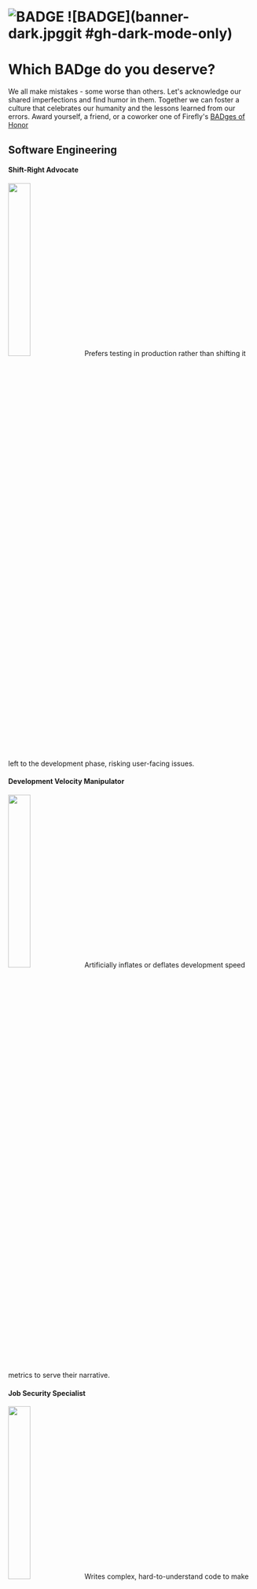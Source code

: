# ![BADGE](banner-light.jpg#gh-light-mode-only) ![BADGE](banner-dark.jpggit #gh-dark-mode-only)
# Which BADge do you deserve?
We all make mistakes - some worse than others.  Let's acknowledge our shared imperfections and find humor in them. Together we can foster a culture that celebrates our humanity and the lessons learned from our errors.
Award yourself, a friend, or a coworker one of Firefly's [BADges of Honor](https://www.firefly.ai/badges-of-honor)

## Software Engineering
#### Shift-Right Advocate
<img src="Software-Engineering/Shift-Right-Advocate.png" width=30% height=30%>
Prefers testing in production rather than shifting it left to the development phase, risking user-facing issues.

#### Development Velocity Manipulator
<img src="Software-Engineering/Development-Velocity-Manipulator.png" width=30% height=30%>
Artificially inflates or deflates development speed metrics to serve their narrative.

#### Job Security Specialist
<img src="Software-Engineering/Job-Security-Specialist.png" width=30% height=30%>
Writes complex, hard-to-understand code to make themselves indispensable to the project.

#### Meetings Maestro
<img src="Software-Engineering/Meetings-Maestro.png" width=30% height=30%>
Spends more time in meetings than actual development, reducing productivity.

#### Git Push --force
<img src="Software-Engineering/Git-Push--Force.png" width=30% height=30%>
A sly Code Review Hater, simply forces a code push bypassing all governance and policy automation.

#### Spaghetti Coder
<img src="Software-Engineering/Spaghetti-Coder.png" width=30% height=30%>
Writes code with complex and tangled control structures, making it difficult to maintain and understand.

#### "Works on my Machine" Certified Developer
<img src="Software-Engineering/Works-on-my-Machine-Certified-Developer.png" width=30% height=30%>
Dismisses bugs because the code works on their local setup, ignoring potential environment-specific issues.

#### WFH Napper
<img src="Software-Engineering/WFH-Napper.png" width=30% height=30%>
Prefers to take unexpected breaks during work-from-home, slowing down the team's progress.

#### Code Review Hater
<img src="Software-Engineering/Code-Review-Hater.png" width=30% height=30%>
Avoids code reviews, leading to unchecked code getting merged into the main branch.

#### Master of Non-Reproducible Defects
<img src="Software-Engineering/Master-of-Non-Reproducible-Defects.png" width=30% height=30%>
Creates bugs that are hard to reproduce, leading to wasted debugging efforts.

#### Legacy Code Enthusiast
<img src="Software-Engineering/Legacy-Code-Enthusiast.png" width=30% height=30%>
Resists updating old, inefficient code, slowing down technological progress.


## Cloud Platform Engineering

#### ClickOps Specialist
<img src="Cloud-Platform-Engineering/ClickOps-Specialist.png" width=30% height=30%>
Prefers doing everything manually via UI clicks, rather than automating it using IaC.

#### Cloud Waste Maintainer
<img src="Cloud-Platform-Engineering/Cloud-Waste-Maintainer.png" width=30% height=30%>
Doesn't optimize cloud resources, leading to wasteful expenditures.

#### Infra Drifter
<img src="Cloud-Platform-Engineering/Infra-Drifter.png" width=30% height=30%>
Changes infrastructure configuration directly through the web console, completely ignoring the IaC pipeline.

#### Master of Vendor Lock-In
<img src="Cloud-Platform-Engineering/Master-of-Vendor-Lock-In.png" width=30% height=30%>
Designs systems heavily dependent on a single vendor's technology, limiting flexibility and resilience.

#### Accidental TF Destroyer
<img src="Cloud-Platform-Engineering/Accidental-TF-Destroyer.png" width=30% height=30%>
Has a knack for unwittingly running "terraform destroy", erasing infrastructure components accidentally.

#### Cloud Cost Maximization Expert
<img src="Cloud-Platform-Engineering/Cloud-Cost-Maximization-Expert.png" width=30% height=30%>
Selects the most expensive cloud services without optimizing for cost.

#### Bare Metal Ambassador
<img src="Cloud-Platform-Engineering/Bare-Metal-Ambassador.png" width=30% height=30%>
Staunchly advocates for traditional, non-cloud-based solutions, often hindering modernization efforts.

#### Keeping Dev EC2 Running All Night
<img src="Cloud-Platform-Engineering/Keeping-Dev-EC2-Running-All-Night.png" width=30% height=30%>
Forgets to shut down development instances leading to unnecessary cloud costs.

#### Cloud Complexity Coacher
<img src="Cloud-Platform-Engineering/Cloud-Complexity-Coacher.png" width=30% height=30%>
Always selects the most complex solution over simpler, equally effective alternatives.


## Site Reliability Engineering

#### Distributed Monolith Architect
<img src="Site-Reliability-Engineering/Distributed-Monolith-Architect.png" width=30% height=30%>
Creates a system that is theoretically distributed but in practice behaves as a single monolithic application.

#### Poor-Availability Architect
<img src="Site-Reliability-Engineering/Poor-Availability-Architect.png" width=30% height=30%>
Designs systems that lack proper redundancy and failover mechanisms, leading to frequent downtimes.

#### Alert Dismisser
<img src="Site-Reliability-Engineering/Alert-Dismisser.png" width=30% height=30%>
Ignores or turns off important system alerts, often leading to overlooked critical issues.

#### Off-Call Duty Officer
<img src="Site-Reliability-Engineering/Off-Call-Duty-Officer.png" width=30% height=30%>
Avoids being on-call for support.

#### Unscheduled Maintenance Specialist
<img src="Site-Reliability-Engineering/Unscheduled-Maintenance-Specialist.png" width=30% height=30%>
Frequently causes unplanned downtime due to their reckless approach to maintenance.

#### Inflexible Scalability Specialist
<img src="Site-Reliability-Engineering/Inflexible-Scalability-Specialist.png" width=30% height=30%>
Designs systems that resist scaling causing performance bottlenecks and service outages during high demand.

#### Direct-to-Prod Promoter
<img src="Site-Reliability-Engineering/Direct-to-Prod-Promoter.png" width=30% height=30%>
Known for pushing changes directly to production, skipping important testing and staging environments.

#### Show-Stopper
<img src="Site-Reliability-Engineering/Show-Stopper.png" width=30% height=30%>
Makes a big deal out of minor issues. Loves crisis management.


## SecOps
#### Home IP Whitelister
<img src="SecOps/Home-IP-Whitelister.png" width=30% height=30%>
Ensures their home IP is always whitelisted, causing potential security issues.

#### Sock 2 Compliance
<img src="SecOps/Sock-2-Compliance.png" width=30% height=30%>
Uses this compliance certification as a shield to avoid implementing essential security practices.

#### S3 Bucket Exposer
<img src="SecOps/S3-Bucket-Exposer.png" width=30% height=30%>
Frequently leaves cloud storage buckets publicly accessible, risking sensitive data exposure.

#### Non-Compliant Compliance Expert
<img src="SecOps/Non-Compliant-Compliance-Expert.png" width=30% height=30%>
Talks a lot about compliance but fails to implement compliant practices.

#### Most Privileged
<img src="SecOps/Most-Privileged.png" width=30% height=30%>
Always operates with the highest system permissions, disregarding the principle of least privilege.

#### Zero-Trust Skeptic
<img src="SecOps/Zero-Trust-Skeptic.png" width=30% height=30%>
Rejects the zero-trust security model, risking unauthorized access and data breaches.

#### Always Run as Root
<img src="SecOps/Always-Run-as-Root.png" width=30% height=30%>
Regularly uses root or administrator access, disregarding the best practice of only escalating when necessary.

#### Cloud-Captive Security Specialist
<img src="SecOps/Cloud-Captive-Security-Specialist.png" width=30% height=30%>
Relies upon cloud-provided security features, overlooking potential security risks inherent in their code and architecture.

## Bonus Badge
#### Disclosure of Human Errors
<img src="Bonus-Badge/Disclosure-of-Human-Errors.png" width=30% height=30%>
Openly communicates their own or others’ mistakes in a way that may harm morale or trust within the team, instead of constructively addressing and learning from these errors in a private and supportive manner.